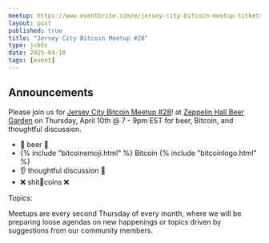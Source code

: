 ```yaml
---
meetup: https://www.eventbrite.com/e/jersey-city-bitcoin-meetup-tickets-824077276317?aff=oddtdtcreator
layout: post
published: true
title: "Jersey City Bitcoin Meetup #28"
type: jcbtc
date: 2025-04-10
tags: [event]
---
```

## Announcements

Please join us for <a href="https://www.eventbrite.com/e/jersey-city-bitcoin-meetup-tickets-824077276317?aff=oddtdtcreator" target="_blank">Jersey City Bitcoin Meetup #28</a>! at <a href="https://maps.app.goo.gl/xghGUsfjz4JeEvwp8" target="_blank">Zeppelin Hall Beer Garden</a> on Thursday, April 10th @ 7 - 9pm EST for beer, Bitcoin, and thoughtful discussion.

- 🍺 beer 🍻
- {% include "bitcoinemoji.html" %} Bitcoin {% include "bitcoinlogo.html" %}
- 👂 thoughtful discussion 📢
- ❌ shit💩coins ❌

<p></p>

Topics:

<p></p>

Meetups are every second Thursday of every month, where we will be preparing loose agendas on new happenings or topics driven by suggestions from our community members.
